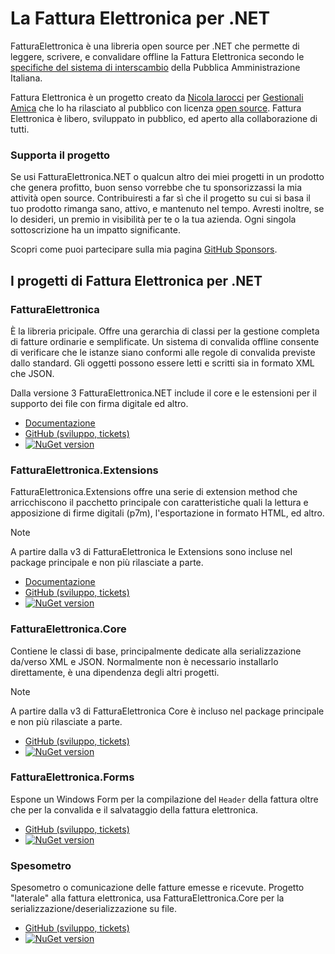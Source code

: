 # La Fattura Elettronica per .NET

FatturaElettronica è una libreria open source per .NET che permette di
leggere, scrivere, e convalidare offline la Fattura Elettronica secondo
le [specifiche del sistema di interscambio][2] della Pubblica Amministrazione
Italiana.

Fattura Elettronica è un progetto creato da [Nicola Iarocci][ni] per
[Gestionali Amica][ga] che lo ha rilasciato al pubblico con licenza [open
source][bsd]. Fattura Elettronica è libero, sviluppato in pubblico, ed aperto
alla collaborazione di tutti.

### Supporta il progetto

Se usi FatturaElettronica.NET o qualcun altro dei miei progetti in un
prodotto che genera profitto, buon senso vorrebbe che tu sponsorizzassi la
mia attività open source. Contribuiresti a far sì che il progetto su cui si
basa il tuo prodotto rimanga sano, attivo, e mantenuto nel tempo. Avresti
inoltre, se lo desideri, un premio in visibilità per te o la tua azienda.
Ogni singola sottoscrizione ha un impatto significante.

Scopri come puoi partecipare sulla mia pagina [GitHub Sponsors][ghs].

## I progetti di Fattura Elettronica per .NET

### FatturaElettronica

È la libreria pricipale. Offre una gerarchia di classi per la gestione
completa di fatture ordinarie e semplificate. Un sistema di convalida offline
consente di verificare che le istanze siano conformi alle regole di convalida
previste dallo standard. Gli oggetti possono essere letti e scritti sia in
formato XML che JSON.

Dalla versione 3 FatturaElettronica.NET include il core e le  estensioni per il supporto 
dei file con firma digitale ed altro.

- [Documentazione](/docs/docs/)
- [GitHub (sviluppo, tickets)](https://github.com/FatturaElettronica/FatturaElettronica.NET)
- [![NuGet version](https://badge.fury.io/nu/FatturaElettronica.svg)](https://badge.fury.io/nu/FatturaElettronica)

### FatturaElettronica.Extensions

FatturaElettronica.Extensions offre una serie di extension method che
arricchiscono il pacchetto principale con caratteristiche quali la lettura e
apposizione di firme digitali (p7m), l'esportazione in formato HTML, ed
altro.

> [!note]
> A partire dalla v3 di FatturaElettronica le Extensions sono incluse nel package principale e non più rilasciate a parte.

- [Documentazione](/extensions/)
- [GitHub (sviluppo, tickets)](https://github.com/FatturaElettronica/FatturaElettronica.Extensions)
- [![NuGet version](https://badge.fury.io/nu/FatturaElettronica.Extensions.svg)](https://badge.fury.io/nu/FatturaElettronica.Extensions)

### FatturaElettronica.Core

Contiene le classi di base, principalmente dedicate alla serializzazione
da/verso XML e JSON. Normalmente non è necessario installarlo direttamente, è
una dipendenza degli altri progetti.

> [!note]
> A partire dalla v3 di FatturaElettronica Core è incluso nel package principale e non più rilasciate a parte.

- [GitHub (sviluppo, tickets)](https://github.com/FatturaElettronica/FatturaElettronica.Core)
- [![NuGet version](https://badge.fury.io/nu/FatturaElettronica.Core.svg)](https://badge.fury.io/nu/FatturaElettronica.Core)


### FatturaElettronica.Forms

Espone un Windows Form per la compilazione del `Header` della fattura oltre
che per la convalida e il salvataggio della fattura elettronica.

- [GitHub (sviluppo, tickets)](https://github.com/FatturaElettronica/FatturaElettronica.Forms)
- [![NuGet version](https://badge.fury.io/nu/FatturaElettronica.Forms.svg)](https://badge.fury.io/nu/FatturaElettronica.Forms)

### Spesometro

Spesometro o comunicazione delle fatture emesse e ricevute. Progetto
"laterale" alla fattura elettronica, usa FatturaElettronica.Core per la
serializzazione/deserializzazione su file.

- [GitHub (sviluppo, tickets)](https://github.com/FatturaElettronica/Spesometro.NET)
- [![NuGet version](https://badge.fury.io/nu/Spesometro.svg)](https://badge.fury.io/nu/Spesometro)

[1]: https://nicolaiarocci.com/fattura-elettronica-open-source/
[2]: https://www.agenziaentrate.gov.it/portale/web/guest/specifiche-tecniche-versione-1.7.1
[ni]: https://nicolaiarocci.com
[ga]: https://gestionaleamica.com
[bsd]: http://github.com/FatturaElettronica/FatturaElettronica.NET/blob/master/LICENSE.txt
[ghs]: https://github.com/sponsors/nicolaiarocci

